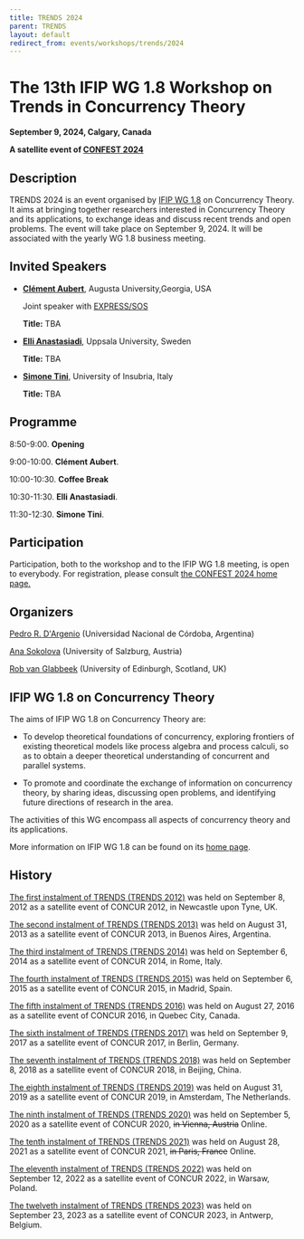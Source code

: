 ```yaml
---
title: TRENDS 2024
parent: TRENDS
layout: default
redirect_from: events/workshops/trends/2024
---
```


# The 13th IFIP WG 1.8 Workshop on Trends in Concurrency Theory

<strong>September 9, 2024, Calgary, Canada</strong>

**A satellite event of [CONFEST 2024](https://confest2024.github.io/)**


## Description

TRENDS 2024 is an event organised by [IFIP WG 1.8](https://www.concurrency-theory.org/organizations/ifip) on Concurrency Theory. It aims at bringing together researchers interested in Concurrency Theory and its applications, to exchange ideas and discuss recent trends and open problems. The event will take place on September 9, 2024. It will be associated with the yearly WG 1.8 business meeting.

## Invited Speakers

* [**Clément Aubert**](https://spots.augusta.edu/caubert/), Augusta University,Georgia, USA

  Joint speaker with [EXPRESS/SOS](https://express-sos.github.io/)

  **Title:** TBA

* [**Elli Anastasiadi**](https://l0e42.github.io/), Uppsala University, Sweden

  **Title:** TBA

* [**Simone Tini**](https://disat.uninsubria.it/~simone.tini/), University of Insubria, Italy

  **Title:** TBA

## Programme

8:50-9:00. **Opening**

9:00-10:00. **Clément Aubert**.

10:00-10:30. **Coffee Break**

10:30-11:30. **Elli Anastasiadi**.

11:30-12:30. **Simone Tini**.



## Participation

Participation, both to the workshop and to the IFIP WG 1.8 meeting, is open to everybody. For registration, please consult [the CONFEST 2024 home page.](https://confest2024.github.io/)

## Organizers

[Pedro R. D'Argenio](https://www.cs.famaf.unc.edu.ar/~dargenio/) (Universidad Nacional de Córdoba, Argentina)

[Ana Sokolova](http://cs.uni-salzburg.at/~anas/index.html) (University of Salzburg, Austria)

[Rob van Glabbeek](https://www.research.ed.ac.uk/en/persons/rob-van-glabbeek) (University of Edinburgh, Scotland, UK)

## IFIP WG 1.8 on Concurrency Theory

The aims of IFIP WG 1.8 on Concurrency Theory are:

* To develop theoretical foundations of concurrency, exploring frontiers of existing theoretical models like process algebra and process calculi, so as to obtain a deeper theoretical understanding of concurrent and parallel systems.

* To promote and coordinate the exchange of information on concurrency theory, by sharing ideas, discussing open problems, and identifying future directions of research in the area.

The activities of this WG encompass all aspects of concurrency theory and its applications.

More information on IFIP WG 1.8 can be found on its [home page](https://www.concurrency-theory.org/organizations/ifip).

## History

[The first instalment of TRENDS (TRENDS 2012)](http://www.win.tue.nl/trends12/) was held on September 8, 2012 as a satellite event of CONCUR 2012, in Newcastle upon Tyne, UK.

[The second instalment of TRENDS (TRENDS 2013)](http://www.win.tue.nl/trends13/) was held on August 31, 2013 as a satellite event of CONCUR 2013, in Buenos Aires, Argentina.

[The third instalment of TRENDS (TRENDS 2014)](http://ceres.hh.se/mediawiki/TRENDS_2014) was held on September 6, 2014 as a satellite event of CONCUR 2014, in Rome, Italy.

[The fourth instalment of TRENDS (TRENDS 2015)](https://www.concurrency-theory.org/events/workshops/trends/2015) was held on September 6, 2015 as a satellite event of CONCUR 2015, in Madrid, Spain.

[The fifth instalment of TRENDS (TRENDS 2016)](https://www.concurrency-theory.org/events/workshops/trends/2016) was held on August 27, 2016 as a satellite event of CONCUR 2016, in Quebec City, Canada.

[The sixth instalment of TRENDS (TRENDS 2017)](https://www.concurrency-theory.org/events/workshops/trends/2017) was held on September 9, 2017 as a satellite event of CONCUR 2017, in Berlin, Germany.

[The seventh instalment of TRENDS (TRENDS 2018)](https://www.concurrency-theory.org/events/workshops/trends/2018) was held on September 8, 2018 as a satellite event of CONCUR 2018, in Beijing, China.

[The eighth instalment of TRENDS (TRENDS 2019)](https://www.concurrency-theory.org/events/workshops/trends/2019) was held on August 31, 2019 as a satellite event of CONCUR 2019, in Amsterdam, The Netherlands.

[The ninth instalment of TRENDS (TRENDS 2020)](https://www.concurrency-theory.org/events/workshops/trends/2020) was held on September 5, 2020 as a satellite event of CONCUR 2020, ~~in Vienna, Austria~~ Online.

[The tenth instalment of TRENDS (TRENDS 2021)](https://www.concurrency-theory.org/events/workshops/trends/2021) was held on August 28, 2021 as a satellite event of CONCUR 2021, ~~in Paris, France~~ Online.

[The eleventh instalment of TRENDS (TRENDS 2022)](https://www.concurrency-theory.org/events/workshops/trends/2022) was held on September 12, 2022 as a satellite event of CONCUR 2022, in Warsaw, Poland.

[The twelveth instalment of TRENDS (TRENDS 2023)](https://www.concurrency-theory.org/events/workshops/trends/2023) was held on September 23, 2023 as a satellite event of CONCUR 2023, in Antwerp, Belgium.

